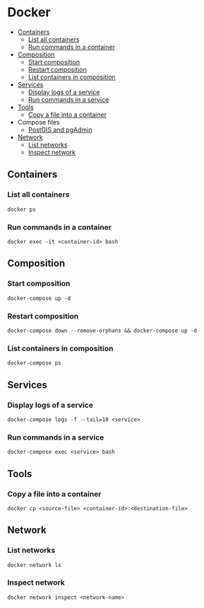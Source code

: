 # Docker

* [Containers](#containers)
  * [List all containers](#list-all-containers)
  * [Run commands in a container](#run-commands-in-a-container)
* [Composition](#composition)
  * [Start composition](#start-composition)
  * [Restart composition](#restart-composition)
  * [List containers in composition](#list-containers-in-composition)
* [Services](#services)
  * [Display logs of a service](#display-logs-of-a-service)
  * [Run commands in a service](#run-commands-in-a-service)
* [Tools](#tools)
  * [Copy a file into a container](#copy-a-file-into-a-container)
* Compose files
  * [PostGIS and pgAdmin](../code/docker/postgis-pgadmin/docker-compose.yml)
* [Network](#network)
  * [List networks](#list-networks)
  * [Inspect network](#inspect-network)

## Containers

### List all containers

```
docker ps
```

### Run commands in a container

```
docker exec -it <container-id> bash
```

## Composition

### Start composition

```
docker-compose up -d
```

### Restart composition

```
docker-compose down --remove-orphans && docker-compose up -d
```

### List containers in composition

```
docker-compose ps
```

## Services

### Display logs of a service

```
docker-compose logs -f --tail=10 <service>
```

### Run commands in a service

```
docker-compose exec <service> bash
```

## Tools

### Copy a file into a container

```
docker cp <source-file> <container-id>:<destination-file>
```

## Network

### List networks

```
docker network ls
```

### Inspect network

```
docker network inspect <network-name>
```
